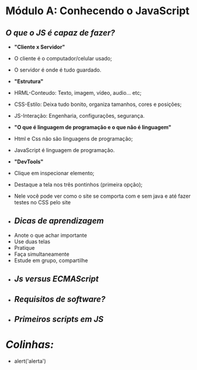 # Módulo A: Conhecendo o JavaScript

<h2><i><b>O que o JS é capaz de fazer?</b></i></h2>

- <b>"Cliente x Servidor"</b>
- O cliente é o computador/celular usado;
- O servidor é onde é tudo guardado.

- <b>"Estrutura"</b>

- HRML-Conteudo: Texto, imagem, vídeo, audio... etc;
- CSS-Estilo: Deixa tudo bonito, organiza tamanhos, cores e posições;
- JS-Interação: Engenharia, configurações, segurança.

- <b>"O que é linguagem de programação e o que não é linguagem"</b>

- Html e Css não são linguagens de programação;
- JavaScript é linguagem de programação.

- <b>"DevTools"</b>

- Clique em inspecionar elemento;
- Destaque a tela nos três pontinhos (primeira opção);
- Nele você pode ver como o site se comporta com e sem java e até fazer testes no CSS pelo site

* <h2><i><b>Dicas de aprendizagem</b></i></h2>

- Anote o que achar importante
- Use duas telas
- Pratique
- Faça simultaneamente
- Estude em grupo, compartilhe

* <h2><i><b>Js versus ECMAScript</b></i></h2>



* <h2><i><b>Requisitos de software?</b></i></h2>



* <h2><i><b>Primeiros scripts em JS</b></i></h2>



<b><i><h1>Colinhas:</b></i></h1>

* alert('alerta')